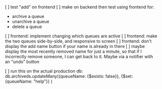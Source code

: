 [ ] test "add" on frontend
[ ] make on backend then test using frontend for:

- archive a queue
- unarchive a queue
- delete a queue

[ ] frontend: implement changing which queues are active
[ ] frontend: make the two queues side-by-side, and responsive to screen
[ ] frontend: don't display the add name button if your name is already in there
[ ] maybe display the most recently removed name for just a minute, so that if I incorrectly remove someone, I can get back to it. Maybe via a notifier with an "undo" button

[ ] run this on the actual production db:
db.archiveds.updateMany({queueName: {$exists: false}}, {$set: {queueName: "help"}} )
